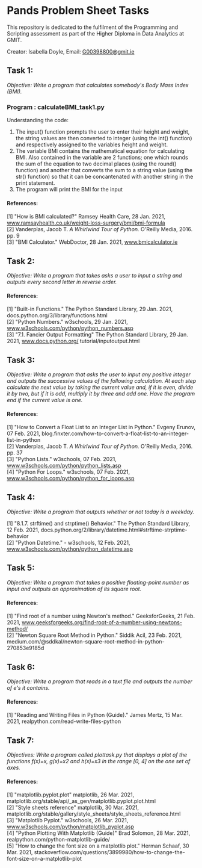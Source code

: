 # Pands Problem Sheet Tasks
This repository is dedicated to the fulfilment of the Programming and Scripting assessment as part of the Higher Diploma in Data Analytics at GMIT.</br>

Creator: Isabella Doyle, Email: G00398800@gmit.ie

## Task 1:

*Objective: Write a program that calculates somebody's Body Mass Index (BMI).*

### Program : calculateBMI_task1.py

Understanding the code: 

1. The input() function prompts the user to enter their height and weight, the string values are then converted to integer (using the int() function) and respectively assigned to the variables height and weight. 
2. The variable BMI contains the mathematical equation for calculating BMI. Also contained in the variable are 2 functions; one which rounds the sum of the equation to two decimal places (using the round() function) and another that converts the sum to a string value (using the str() function) so that it can be concantenated with another string in the print statement. 
3. The program will print the BMI for the input

#### References:

[1] "How is BMI calculated?" Ramsey Health Care, 28 Jan. 2021,
www.ramsayhealth.co.uk/weight-loss-surgery/bmi/bmi-formula</br>
[2] Vanderplas, Jacob T. *A Whirlwind Tour of Python.* O'Reilly Media, 2016. pp. 9</br>
[3] "BMI Calculator." WebDoctor, 28 Jan. 2021, www.bmicalculator.ie 

## Task 2:

*Objective: Write a program that takes asks a user to input a string and outputs every second letter in reverse order.*
#### References:

[1] "Built-in Functions." The Python Standard Library, 29 Jan. 2021, docs.python.org/3/library/functions.html</br> 
[2] "Python Numbers." w3schools, 29 Jan. 2021, www.w3schools.com/python/python_numbers.asp</br>
[3] "7.1. Fancier Output Formatting" The Python Standard Library, 29 Jan. 2021, www.docs.python.org/          tutorial/inputoutput.html

## Task 3:

*Objective: Write a program that asks the user to input any positive integer and outputs the successive values of the following calculation. At each step calculate the next value by taking the current value and, if it is even, divide it by two, but if it is odd, multiply it by three and add one. Have the program end if the current value is one.*
#### References:

[1] "How to Convert a Float List to an Integer List in Python." Evgeny Erunov, 07 Feb. 2021, blog.finxter.com/how-to-convert-a-float-list-to-an-integer-list-in-python</br>
[2] Vanderplas, Jacob T. *A Whirlwind Tour of Python.* O'Reilly Media, 2016. pp. 37</br>
[3] "Python Lists." w3schools, 07 Feb. 2021, www.w3schools.com/python/python_lists.asp</br>
[4] "Python For Loops." w3schools, 07 Feb. 2021, www.w3schools.com/python/python_for_loops.asp

## Task 4:

*Objective: Write a program that outputs whether or not today is a weekday.*

[1] "8.1.7. strftime() and strptime() Behavior." The Python Standard Library, 12 Feb. 2021, docs.python.org/2/library/datetime.html#strftime-strptime-behavior</br>
[2] "Python Datetime." - w3schools, 12 Feb. 2021, www.w3schools.com/python/python_datetime.asp

## Task 5:
*Objective: Write a program that takes a positive floating-point number as input and outputs an approximation of its square root.*
#### References:

[1] "Find root of a number using Newton's method." GeeksforGeeks, 21 Feb. 2021, www.geeksforgeeks.org/find-root-of-a-number-using-newtons-method/</br>
[2] "Newton Square Root Method in Python." Siddik Acil, 23 Feb. 2021, medium.com/@sddkal/newton-square-root-method-in-python-270853e9185d

## Task 6:
*Objective: Write a program that reads in a text file and outputs the number of e's it contains.*
#### References:

[1] "Reading and Writing Files in Python (Guide)." James Mertz, 15 Mar. 2021, realpython.com/read-write-files-python

## Task 7:
*Objectives: Write a program called plottask.py that displays a plot of the functions f(x)=x, g(x)=x2 and h(x)=x3 in the range [0, 4] on the one set of axes.*
#### References:

[1] "matplotlib.pyplot.plot" matplotlib, 26 Mar. 2021, matplotlib.org/stable/api/_as_gen/matplotlib.pyplot.plot.html</br>
[2] "Style sheets reference" matplotlib, 30 Mar. 2021, matplotlib.org/stable/gallery/style_sheets/style_sheets_reference.html</br>
[3] "Matplotlib Pyplot." w3schools, 26 Mar. 2021, www.w3schools.com/python/matplotlib_pyplot.asp</br>
[4] "Python Plotting With Matplotlib (Guide)" Brad Solomon, 28 Mar. 2021, realpython.com/python-matplotlib-guide/</br>
[5] "How to change the font size on a matplotlib plot." Herman Schaaf, 30 Mar. 2021, stackoverflow.com/questions/3899980/how-to-change-the-font-size-on-a-matplotlib-plot